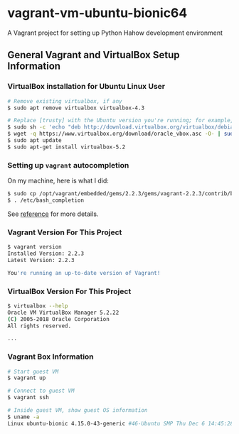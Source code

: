 # vagrant-vm-ubuntu-bionic64

A Vagrant project for setting up Python Hahow development environment

## General Vagrant and VirtualBox Setup Information ###

### VirtualBox installation for Ubuntu Linux User ###

```bash
# Remove existing virtualbox, if any
$ sudo apt remove virtualbox virtualbox-4.3

# Replace [trusty] with the Ubuntu version you're running; for example, for 16.04, it should be `xenial`
$ sudo sh -c 'echo "deb http://download.virtualbox.org/virtualbox/debian trusty contrib" >> /etc/apt/sources.list.d/virtualbox.list'
$ wget -q https://www.virtualbox.org/download/oracle_vbox.asc -O- | sudo apt-key add -
$ sudo apt update
$ sudo apt-get install virtualbox-5.2
```

### Setting up `vagrant` autocompletion ###

On my machine, here is what I did:

```bash
$ sudo cp /opt/vagrant/embedded/gems/2.2.3/gems/vagrant-2.2.3/contrib/bash/completion.sh /etc/bash_completion.d/vagrant.sh
$ . /etc/bash_completion
```

See [reference][1] for more details.

### Vagrant Version For This Project ###

```bash
$ vagrant version
Installed Version: 2.2.3
Latest Version: 2.2.3

You're running an up-to-date version of Vagrant!
```

### VirtualBox Version For This Project ###

```bash
$ virtualbox --help
Oracle VM VirtualBox Manager 5.2.22
(C) 2005-2018 Oracle Corporation
All rights reserved.

...
```

### Vagrant Box Information ###

```bash
# Start guest VM
$ vagrant up

# Connect to guest VM
$ vagrant ssh

# Inside guest VM, show guest OS information
$ uname -a
Linux ubuntu-bionic 4.15.0-43-generic #46-Ubuntu SMP Thu Dec 6 14:45:28 UTC 2018 x86_64 x86_64 x86_64 GNU/Linux
```

[1]: https://debian-administration.org/article/316/An_introduction_to_bash_completion_part_1

